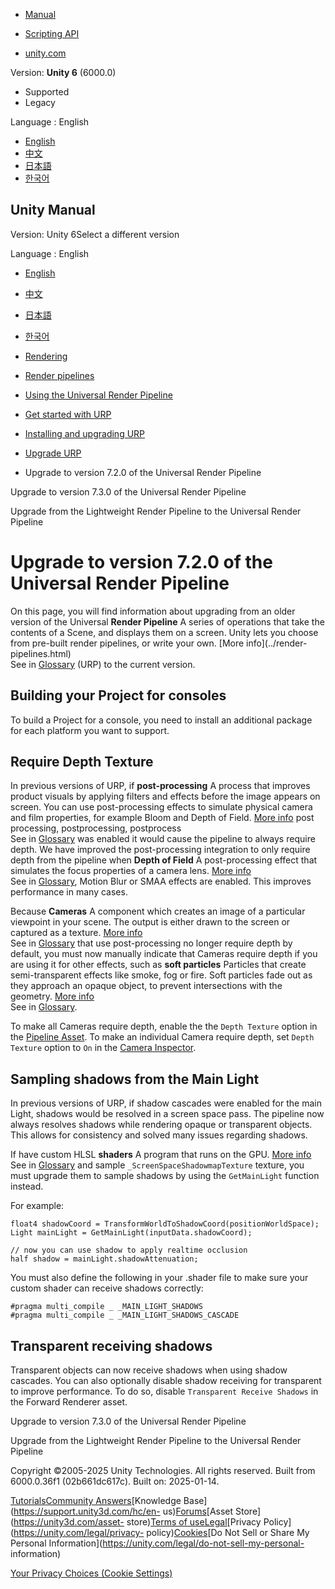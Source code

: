 [](https://docs.unity3d.com)

  * [Manual](../Manual/index.html)
  * [Scripting API](../ScriptReference/index.html)

  * [unity.com](https://unity.com/)

Version: **Unity 6** (6000.0)

  * Supported
  * Legacy

Language : English

  * [English](/Manual/urp/upgrade-guide-7-2-0.html)
  * [中文](/cn/current/Manual/urp/upgrade-guide-7-2-0.html)
  * [日本語](/ja/current/Manual/urp/upgrade-guide-7-2-0.html)
  * [한국어](/kr/current/Manual/urp/upgrade-guide-7-2-0.html)

[](https://docs.unity3d.com)

## Unity Manual

Version: Unity 6Select a different version

Language : English

  * [English](/Manual/urp/upgrade-guide-7-2-0.html)
  * [中文](/cn/current/Manual/urp/upgrade-guide-7-2-0.html)
  * [日本語](/ja/current/Manual/urp/upgrade-guide-7-2-0.html)
  * [한국어](/kr/current/Manual/urp/upgrade-guide-7-2-0.html)

  * [Rendering](../rendering-and-post-processing.html)
  * [Render pipelines](../render-pipelines.html)
  * [Using the Universal Render Pipeline](../universal-render-pipeline.html)
  * [Get started with URP](../urp/introduction-landing.html)
  * [Installing and upgrading URP](../urp/InstallingAndConfiguringURP.html)
  * [Upgrade URP](../urp/upgrade-guides.html)
  * Upgrade to version 7.2.0 of the Universal Render Pipeline

[](../urp/upgrade-guide-7-3-0.html)

Upgrade to version 7.3.0 of the Universal Render Pipeline

[](../urp/upgrade-lwrp-to-urp.html)

Upgrade from the Lightweight Render Pipeline to the Universal Render Pipeline

# Upgrade to version 7.2.0 of the Universal Render Pipeline

On this page, you will find information about upgrading from an older version
of the Universal **Render Pipeline** A series of operations that take the
contents of a Scene, and displays them on a screen. Unity lets you choose from
pre-built render pipelines, or write your own. [More info](../render-
pipelines.html)  
See in [Glossary](../Glossary.html#Renderpipeline) (URP) to the current
version.

## Building your Project for consoles

To build a Project for a console, you need to install an additional package
for each platform you want to support.

## Require Depth Texture

In previous versions of URP, if **post-processing** A process that improves
product visuals by applying filters and effects before the image appears on
screen. You can use post-processing effects to simulate physical camera and
film properties, for example Bloom and Depth of Field. [More
info](../PostProcessingOverview.html) post processing, postprocessing,
postprocess  
See in [Glossary](../Glossary.html#post-processing) was enabled it would cause
the pipeline to always require depth. We have improved the post-processing
integration to only require depth from the pipeline when **Depth of Field** A
post-processing effect that simulates the focus properties of a camera lens.
[More info](../PostProcessingOverview.html)  
See in [Glossary](../Glossary.html#DepthofField), Motion Blur or SMAA effects
are enabled. This improves performance in many cases.

Because **Cameras** A component which creates an image of a particular
viewpoint in your scene. The output is either drawn to the screen or captured
as a texture. [More info](../CamerasOverview.html)  
See in [Glossary](../Glossary.html#Camera) that use post-processing no longer
require depth by default, you must now manually indicate that Cameras require
depth if you are using it for other effects, such as **soft particles**
Particles that create semi-transparent effects like smoke, fog or fire. Soft
particles fade out as they approach an opaque object, to prevent intersections
with the geometry. [More info](../shader-StandardParticleShaders.html)  
See in [Glossary](../Glossary.html#SoftParticles).

To make all Cameras require depth, enable the the `Depth Texture` option in
the [Pipeline Asset](universalrp-asset.html). To make an individual Camera
require depth, set `Depth Texture` option to `On` in the [Camera
Inspector](camera-component-reference.html).

## Sampling shadows from the Main Light

In previous versions of URP, if shadow cascades were enabled for the main
Light, shadows would be resolved in a screen space pass. The pipeline now
always resolves shadows while rendering opaque or transparent objects. This
allows for consistency and solved many issues regarding shadows.

If have custom HLSL **shaders** A program that runs on the GPU. [More
info](../Shaders.html)  
See in [Glossary](../Glossary.html#Shader) and sample
`_ScreenSpaceShadowmapTexture` texture, you must upgrade them to sample
shadows by using the `GetMainLight` function instead.

For example:

    
    
    float4 shadowCoord = TransformWorldToShadowCoord(positionWorldSpace);
    Light mainLight = GetMainLight(inputData.shadowCoord);
    
    // now you can use shadow to apply realtime occlusion
    half shadow = mainLight.shadowAttenuation;
    

You must also define the following in your .shader file to make sure your
custom shader can receive shadows correctly:

    
    
    #pragma multi_compile _ _MAIN_LIGHT_SHADOWS
    #pragma multi_compile _ _MAIN_LIGHT_SHADOWS_CASCADE
    

## Transparent receiving shadows

Transparent objects can now receive shadows when using shadow cascades. You
can also optionally disable shadow receiving for transparent to improve
performance. To do so, disable `Transparent Receive Shadows` in the Forward
Renderer asset.

[](../urp/upgrade-guide-7-3-0.html)

Upgrade to version 7.3.0 of the Universal Render Pipeline

[](../urp/upgrade-lwrp-to-urp.html)

Upgrade from the Lightweight Render Pipeline to the Universal Render Pipeline

Copyright ©2005-2025 Unity Technologies. All rights reserved. Built from
6000.0.36f1 (02b661dc617c). Built on: 2025-01-14.

[Tutorials](https://learn.unity.com/)[Community
Answers](https://answers.unity3d.com)[Knowledge
Base](https://support.unity3d.com/hc/en-
us)[Forums](https://forum.unity3d.com)[Asset Store](https://unity3d.com/asset-
store)[Terms of
use](https://docs.unity3d.com/Manual/TermsOfUse.html)[Legal](https://unity.com/legal)[Privacy
Policy](https://unity.com/legal/privacy-
policy)[Cookies](https://unity.com/legal/cookie-policy)[Do Not Sell or Share
My Personal Information](https://unity.com/legal/do-not-sell-my-personal-
information)

[Your Privacy Choices (Cookie Settings)](javascript:void\(0\);)

